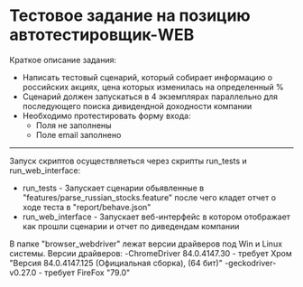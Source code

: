 # Тестовое задание на позицию автотестировщик-WEB

Краткое описание задания:
  - Написать тестовый сценарий, который собирает информацию о российских акциях, цена которых изменилась на определенный %
  - Сценарий должен запускаться в 4 экземплярах параллельно для последующего поиска дивидендной доходности компании
  - Необходимо протестировать форму входа: 
    - Поля не заполнены
    - Поле email заполнено

***

Запуск скриптов осуществляеться через скрипты run_tests и run_web_interface:
  - run_tests - Запускает сценарии обьявленные в "features/parse_russian_stocks.feature" после чего кладет отчет о ходе теста в "report/behave.json"
  - run_web_interface - Запускает веб-интерфейс в котором отображает как прошли сценарии и отчет по диведендам компании


В папке "browser_webdriver" лежат версии драйверов под Win и Linux системы. Версии драйверов:
  -ChromeDriver 84.0.4147.30 - требует Хром "Версия 84.0.4147.125 (Официальная сборка), (64 бит)"
  -geckodriver-v0.27.0 - требует FireFox "79.0"
